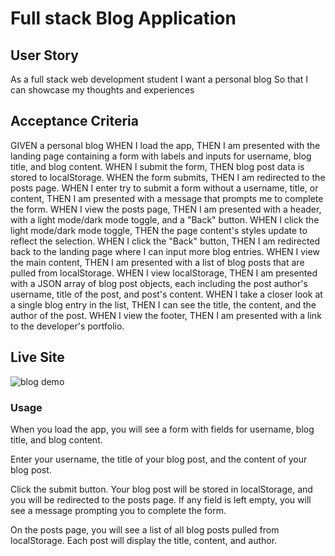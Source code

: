 # Full stack Blog Application 
## User Story 
As a full stack web development student
I want a personal blog
So that I can showcase my thoughts and experiences

## Acceptance Criteria
GIVEN a personal blog
WHEN I load the app,
THEN I am presented with the landing page containing a form with labels and inputs for username, blog title, and blog content.
WHEN I submit the form,
THEN blog post data is stored to localStorage.
WHEN the form submits,
THEN I am redirected to the posts page.
WHEN I enter try to submit a form without a username, title, or content,
THEN I am presented with a message that prompts me to complete the form.
WHEN I view the posts page,
THEN I am presented with a header, with a light mode/dark mode toggle, and a "Back" button.
WHEN I click the light mode/dark mode toggle,
THEN the page content's styles update to reflect the selection.
WHEN I click the "Back" button,
THEN I am redirected back to the landing page where I can input more blog entries.
WHEN I view the main content,
THEN I am presented with a list of blog posts that are pulled from localStorage.
WHEN I view localStorage,
THEN I am presented with a JSON array of blog post objects, each including the post author's username, title of the post, and post's content.
WHEN I take a closer look at a single blog entry in the list,
THEN I can see the title, the content, and the author of the post.
WHEN I view the footer,
THEN I am presented with a link to the developer's portfolio.

## Live Site
![blog demo](https://github.com/daimyo1/BlogApp/assets/163930521/f3fd53f5-2cc8-466e-90ad-fb3033c333fb)

### Usage
When you load the app, you will see a form with fields for username, blog title, and blog content.

Enter your username, the title of your blog post, and the content of your blog post.

Click the submit button. Your blog post will be stored in localStorage, and you will be redirected to the posts page.
If any field is left empty, you will see a message prompting you to complete the form.

On the posts page, you will see a list of all blog posts pulled from localStorage.
Each post will display the title, content, and author.
